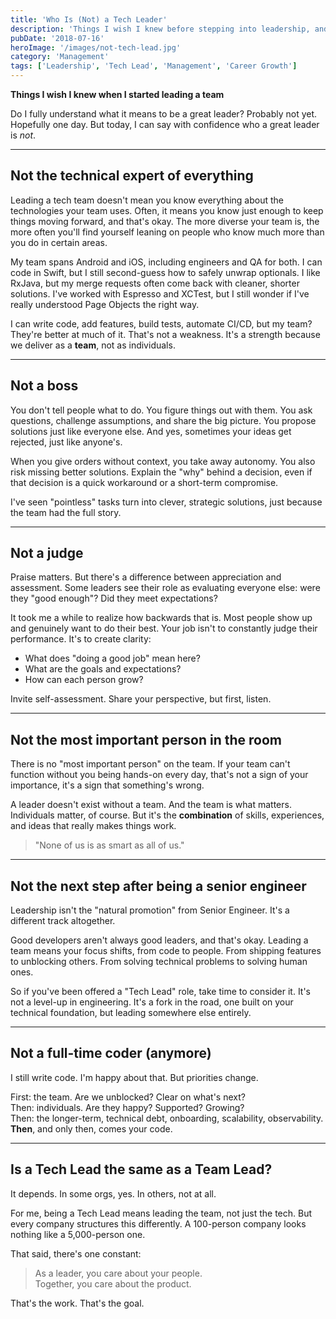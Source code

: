 ```yaml
---
title: 'Who Is (Not) a Tech Leader'
description: 'Things I wish I knew before stepping into leadership, and what being a Tech Lead is not.'
pubDate: '2018-07-16'
heroImage: '/images/not-tech-lead.jpg'
category: 'Management'
tags: ['Leadership', 'Tech Lead', 'Management', 'Career Growth']
---
```

 
**Things I wish I knew when I started leading a team**

Do I fully understand what it means to be a great leader? Probably not yet. Hopefully one day. But today, I can say with confidence who a great leader is *not*.

---

## Not the technical expert of everything

Leading a tech team doesn't mean you know everything about the technologies your team uses. Often, it means you know just enough to keep things moving forward, and that's okay. The more diverse your team is, the more often you'll find yourself leaning on people who know much more than you do in certain areas.

My team spans Android and iOS, including engineers and QA for both. I can code in Swift, but I still second-guess how to safely unwrap optionals. I like RxJava, but my merge requests often come back with cleaner, shorter solutions. I've worked with Espresso and XCTest, but I still wonder if I've really understood Page Objects the right way.

I can write code, add features, build tests, automate CI/CD, but my team? They're better at much of it. That's not a weakness. It's a strength because we deliver as a **team**, not as individuals.

---

## Not a boss

You don't tell people what to do. You figure things out with them. You ask questions, challenge assumptions, and share the big picture. You propose solutions just like everyone else. And yes, sometimes your ideas get rejected, just like anyone's.

When you give orders without context, you take away autonomy. You also risk missing better solutions. Explain the "why" behind a decision, even if that decision is a quick workaround or a short-term compromise.

I've seen "pointless" tasks turn into clever, strategic solutions, just because the team had the full story.

---

## Not a judge

Praise matters. But there's a difference between appreciation and assessment. Some leaders see their role as evaluating everyone else: were they "good enough"? Did they meet expectations?

It took me a while to realize how backwards that is. Most people show up and genuinely want to do their best. Your job isn't to constantly judge their performance. It's to create clarity:  
- What does "doing a good job" mean here?  
- What are the goals and expectations?  
- How can each person grow?

Invite self-assessment. Share your perspective, but first, listen.

---

## Not the most important person in the room

There is no "most important person" on the team. If your team can't function without you being hands-on every day, that's not a sign of your importance, it's a sign that something's wrong.

A leader doesn't exist without a team. And the team is what matters.  
Individuals matter, of course. But it's the **combination** of skills, experiences, and ideas that really makes things work.

> "None of us is as smart as all of us."

---

## Not the next step after being a senior engineer

Leadership isn't the "natural promotion" from Senior Engineer. It's a different track altogether.

Good developers aren't always good leaders, and that's okay. Leading a team means your focus shifts, from code to people. From shipping features to unblocking others. From solving technical problems to solving human ones.

So if you've been offered a "Tech Lead" role, take time to consider it. It's not a level-up in engineering. It's a fork in the road, one built on your technical foundation, but leading somewhere else entirely.

---

## Not a full-time coder (anymore)

I still write code. I'm happy about that. But priorities change.

First: the team. Are we unblocked? Clear on what's next?  
Then: individuals. Are they happy? Supported? Growing?  
Then: the longer-term, technical debt, onboarding, scalability, observability.  
**Then**, and only then, comes your code.

---

## Is a Tech Lead the same as a Team Lead?

It depends. In some orgs, yes. In others, not at all.

For me, being a Tech Lead means leading the team, not just the tech. But every company structures this differently. A 100-person company looks nothing like a 5,000-person one.

That said, there's one constant:  
> As a leader, you care about your people.  
> Together, you care about the product.

That's the work. That's the goal.

